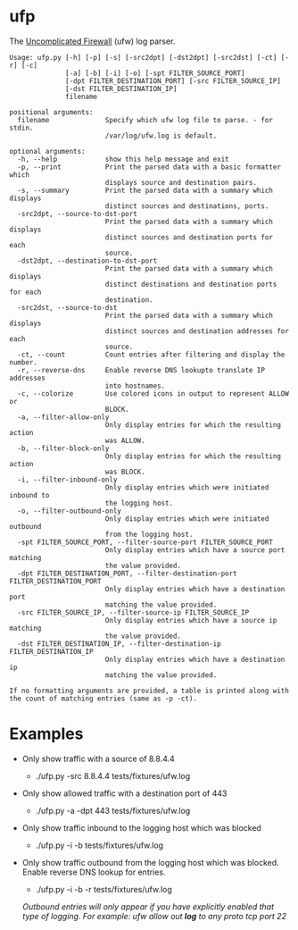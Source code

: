 ufp
===

The [Uncomplicated Firewall](https://help.ubuntu.com/community/UFW "UFW help") (ufw) log parser.
```
Usage: ufp.py [-h] [-p] [-s] [-src2dpt] [-dst2dpt] [-src2dst] [-ct] [-r] [-c]
              [-a] [-b] [-i] [-o] [-spt FILTER_SOURCE_PORT]
              [-dpt FILTER_DESTINATION_PORT] [-src FILTER_SOURCE_IP]
              [-dst FILTER_DESTINATION_IP]
              filename

positional arguments:
  filename              Specify which ufw log file to parse. - for stdin.
                        /var/log/ufw.log is default.

optional arguments:
  -h, --help            show this help message and exit
  -p, --print           Print the parsed data with a basic formatter which
                        displays source and destination pairs.
  -s, --summary         Print the parsed data with a summary which displays
                        distinct sources and destinations, ports.
  -src2dpt, --source-to-dst-port
                        Print the parsed data with a summary which displays
                        distinct sources and destination ports for each
                        source.
  -dst2dpt, --destination-to-dst-port
                        Print the parsed data with a summary which displays
                        distinct destinations and destination ports for each
                        destination.
  -src2dst, --source-to-dst
                        Print the parsed data with a summary which displays
                        distinct sources and destination addresses for each
                        source.
  -ct, --count          Count entries after filtering and display the number.
  -r, --reverse-dns     Enable reverse DNS lookupto translate IP addresses
                        into hostnames.
  -c, --colorize        Use colored icons in output to represent ALLOW or
                        BLOCK.
  -a, --filter-allow-only
                        Only display entries for which the resulting action
                        was ALLOW.
  -b, --filter-block-only
                        Only display entries for which the resulting action
                        was BLOCK.
  -i, --filter-inbound-only
                        Only display entries which were initiated inbound to
                        the logging host.
  -o, --filter-outbound-only
                        Only display entries which were initiated outbound
                        from the logging host.
  -spt FILTER_SOURCE_PORT, --filter-source-port FILTER_SOURCE_PORT
                        Only display entries which have a source port matching
                        the value provided.
  -dpt FILTER_DESTINATION_PORT, --filter-destination-port FILTER_DESTINATION_PORT
                        Only display entries which have a destination port
                        matching the value provided.
  -src FILTER_SOURCE_IP, --filter-source-ip FILTER_SOURCE_IP
                        Only display entries which have a source ip matching
                        the value provided.
  -dst FILTER_DESTINATION_IP, --filter-destination-ip FILTER_DESTINATION_IP
                        Only display entries which have a destination ip
                        matching the value provided.
                   
If no formatting arguments are provided, a table is printed along with
the count of matching entries (same as -p -ct).
```

# Examples

- Only show traffic with a source of 8.8.4.4
  - ./ufp.py -src 8.8.4.4 tests/fixtures/ufw.log
- Only show allowed traffic with a destination port of 443
  - ./ufp.py -a -dpt 443 tests/fixtures/ufw.log
- Only show traffic inbound to the logging host which was blocked
  - ./ufp.py -i -b tests/fixtures/ufw.log
- Only show traffic outbound from the logging host which was blocked. Enable reverse DNS lookup for entries.
  - ./ufp.py -i -b -r tests/fixtures/ufw.log
  
  *Outbound entries will only appear if you have explicitly enabled that type of logging. For example: ufw allow out **log** to any proto tcp port 22*
